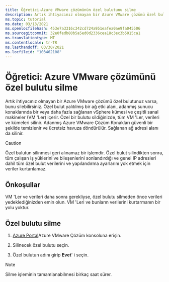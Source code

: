 ```yaml
---
title: Öğretici-Azure VMware çözümünün özel bulutunu silme
description: Artık ihtiyacınız olmayan bir Azure VMware çözümü özel bulutunu silmeyi öğrenin.
ms.topic: tutorial
ms.date: 03/13/2021
ms.openlocfilehash: 453e7a3316c342cd724a951eafea0ae9fa045506
ms.sourcegitcommit: 32e0fedb80b5a5ed0d2336cea18c3ec3b5015ca1
ms.translationtype: MT
ms.contentlocale: tr-TR
ms.lasthandoff: 03/30/2021
ms.locfileid: "103462108"
---
```

# <a name="tutorial-delete-an-azure-vmware-solution-private-cloud"></a>Öğretici: Azure VMware çözümünü özel bulutu silme

Artık ihtiyacınız olmayan bir Azure VMware çözümü özel bulutunuz varsa, bunu silebilirsiniz. Özel bulut yalıtılmış bir ağ etki alanı, adanmış sunucu konaklarında bir veya daha fazla sağlanan vSphere kümesi ve çeşitli sanal makineler (VM 'Ler) içerir. Özel bir bulutu sildiğinizde, tüm VM 'Ler, verileri ve kümeleri silinir. Adanmış Azure VMware Çözüm Konakları güvenli bir şekilde temizlenir ve ücretsiz havuza döndürülür. Sağlanan ağ adresi alanı da silinir.  

> [!CAUTION]
> Özel bulutun silinmesi geri alınamaz bir işlemdir. Özel bulut silindikten sonra, tüm çalışan iş yüklerini ve bileşenlerini sonlandırdığı ve genel IP adresleri dahil tüm özel bulut verilerini ve yapılandırma ayarlarını yok etmek için veriler kurtarılamaz.

## <a name="prerequisites"></a>Önkoşullar

VM 'Ler ve verileri daha sonra gerekliyse, özel bulutu silmeden önce verileri yedeklediğinizden emin olun.  VM 'Leri ve bunların verilerini kurtarmanın bir yolu yoktur.


## <a name="delete-the-private-cloud"></a>Özel bulutu silme

1. [Azure Portal](https://portal.azure.com)Azure VMware Çözüm konsoluna erişin.

2. Silinecek özel bulutu seçin.
 
3. Özel bulutun adını girip **Evet**' i seçin. 

>[!NOTE]
>Silme işleminin tamamlanabilmesi birkaç saat sürer.  
